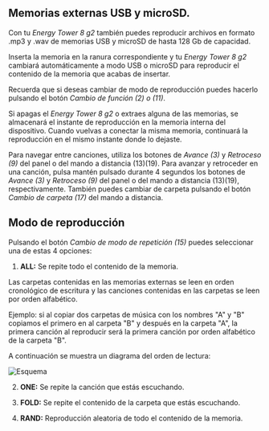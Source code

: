 ## Memorias externas USB y microSD.

Con tu *Energy Tower 8 g2* también puedes reproducir archivos en formato .mp3 y .wav de memorias USB y microSD de hasta 128 Gb de capacidad.

Inserta la memoria en la ranura correspondiente y tu *Energy Tower 8 g2* cambiará automáticamente a modo USB o microSD para reproducir el contenido de la memoria que acabas de insertar.

Recuerda que si deseas cambiar de modo de reproducción puedes hacerlo pulsando el botón *Cambio de función (2) o (11)*. 

Si apagas el *Energy Tower 8 g2* o extraes alguna de las memorias, se almacenará el instante de reproducción en la memoria interna del dispositivo. Cuando vuelvas a conectar la misma memoria, continuará la reproducción en el mismo instante donde lo dejaste.

Para navegar entre canciones, utiliza los botones de *Avance (3)* y *Retroceso (9)* del panel o del mando a distancia (13)(19). Para avanzar y retroceder en una canción, pulsa mantén pulsado durante 4 segundos los botones de *Avance (3)* y *Retroceso (9)* del panel o del mando a distancia (13)(19), respectivamente.
También puedes cambiar de carpeta pulsando el botón *Cambio de carpeta (17)* del mando a distancia.

## Modo de reproducción

Pulsando el botón *Cambio de modo de repetición (15)* puedes seleccionar una de estas 4 opciones:

1) **ALL:**  Se repite todo el contenido de la memoria. 

Las carpetas contenidas en las memorias externas se leen en orden cronológico de escritura y las canciones contenidas en las carpetas se leen por orden alfabético.

Ejemplo: si al copiar dos carpetas de música con los nombres "A" y "B" copiamos el primero en al carpeta "B" y después en     la carpeta "A", la primera canción al reproducir será la primera canción por orden alfabético de la carpeta "B".

   A continuación se muestra un diagrama del orden de lectura:

   ![Esquema](http://static.energysistem.com/images/manuals/42260/5492cea8f11f3.jpg)

2) **ONE:** Se repite la canción que estás escuchando.

3) **FOLD:** Se repite el contenido de la carpeta que estás escuchando.

4) **RAND:** Reproducción aleatoria de todo el contenido de la memoria.





